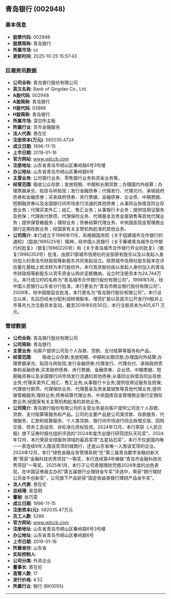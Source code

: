 ## 青岛银行 (002948)

### 基本信息

- **股票代码**: 002948
- **股票简称**: 青岛银行
- **所属市场**: sz
- **更新时间**: 2025-10-25 15:57:43

### 巨潮资讯数据

- **公司全称**: 青岛银行股份有限公司
- **英文名称**: Bank of Qingdao Co., Ltd.
- **A股代码**: 002948
- **A股简称**: 青岛银行
- **H股代码**: 03866
- **H股简称**: 青岛银行
- **所属市场**: 深交所主板
- **所属行业**: 货币金融服务
- **法人代表**: 景在伦
- **注册资本(万元)**: 582035.4724
- **成立日期**: 1996-11-15
- **上市日期**: 2019-01-16
- **官方网站**: www.qdccb.com
- **注册地址**: 山东省青岛市崂山区秦岭路6号3号楼
- **办公地址**: 山东省青岛市崂山区秦岭路6号
- **主营业务**: 公司银行业务、零售银行业务和资金业务等。
- **经营范围**: 吸收公众存款；发放短期、中期和长期贷款；办理国内外结算；办理票据承兑、贴现与转贴现；发行金融债券；代理发行、代理兑付、承销政府债券和金融债券；买卖政府债券、央行票据、金融债券、企业债、中期票据、短期融资券以及全国银行间市场发行流通的其他债券；从事同业拆借及同业存放业务；代理买卖外汇；结汇、售汇业务；从事银行卡业务；提供信用证服务及担保；代理收付款项、代理保险业务、代理基金及贵金属销售等其他代理业务；提供保管箱服务；理财业务；债券结算代理业务、中央国库现金管理商业银行定期存款业务；经国家有关主管机构批准的其他业务。
- **公司简介**: 本行成立于1996年11月，系根据国务院《关于组建城市合作银行的通知》（国发[1995]25号）精神，经中国人民银行《关于筹建青岛城市合作银行的批复》（银复[1996]220号）和《关于青岛城市合作银行开业的批复》（银复[1996]353号）批准，由原21家城市信用社的全部原有股东以及以发起人身份加入的青岛市财政局等新股东共同发起设立。除原城市信用社股东股本在评估量化基础上依法转为本行股份外，本行其余股份由以发起人身份加入的青岛市财政局等新股东以货币资金认购并足额缴纳，设立时注册资本为24,744万元。本行成立时的名称为“青岛城市合作银行股份有限公司”。1998年5月，经中国人民银行山东省分行批准，本行更名为“青岛市商业银行股份有限公司”。2008年，经中国银监会批准，本行更名为“青岛银行股份有限公司”。本行设立以来，先后历经未分配利润转增股本、增资扩股以及首次公开发行H股并上市等共九次注册资本变动。截至2018年6月30日，本行注册资本为405,871 万元。

### 雪球数据

- **公司全称**: 青岛银行股份有限公司
- **公司简称**: 青岛银行
- **主营业务**: 向客户提供公司及个人存款、贷款、支付结算等服务和产品。
- **经营范围**: 　　吸收公众存款;发放短期、中期和长期贷款;办理国内外结算;办理票据承兑、贴现与转贴现;发行金融债券;代理发行、代理兑付、承销政府债券和金融债券;买卖政府债券、央行票据、金融债券、企业债、中期票据、短期融资券以及全国银行间市场发行流通的其他债券;从事同业拆借及同业存放业务;代理买卖外汇;结汇、售汇业务;从事银行卡业务;提供信用证服务及担保;代理收付款项、代理保险业务、代理基金及贵金属销售等其他代理业务;提供保管箱服务;理财业务;债券结算代理业务、中央国库现金管理商业银行定期存款业务;经国家有关主管机构批准的其他业务。
- **公司简介**: 青岛银行股份有限公司的主营业务是向客户提供公司及个人存款、贷款、支付结算等服务和产品。公司的主要产品是公司类贷款、存款服务、代理服务、汇款和结算服务、个人类贷款、银行间市场进行同业拆借交易、回购交易、债务工具投资、非标准化债权投资。2024年12月，本行荣获《人民日报》旗下证券时报社组织评选的“2024年度杰出银行研究团队天玑奖”。2024年12月，本行荣获全球服务领域的最高奖项“五星钻石奖”，本行不仅是国内唯一一家连续9年入围该奖项的城商行，还是山东省唯一入围该奖项的企业。2024年12月，本行“绿色金融业务管理系统”在“第三届青岛数字金融创新大赛”荣获“金融科技优秀项目”一等奖，本行连续第4年蝉联“青岛市金融科技优秀项目”一等奖。2025年1月，本行子公司青银理财凭借2024年度的出色表现，在中国证券报主办的“第五届银行业理财金牛奖”评选中，荣获“银行理财公司金牛创新奖”，公司旗下产品斩获“固定收益类银行理财产品金牛奖”。
- **法人代表**: 景在伦
- **总经理**: 吴显明
- **董秘**: 张巧雯
- **成立日期**: 1996-11-15
- **注册资本(元)**: 582035.47万元
- **员工人数**: 5286
- **官方网站**: www.qdccb.com
- **注册地址**: 山东省青岛市崂山区秦岭路6号3号楼
- **办公地址**: 山东省青岛市崂山区秦岭路6号
- **上市日期**: 2019-01-16
- **所属省份**: 山东省
- **实际控制人**: 
- **公司分类**: 外资企业
- **董事长**: 景在伦
- **高管人数**: 17
- **发行价格**: 4.52
- **所属行业**: 银行 (BK0055)

---